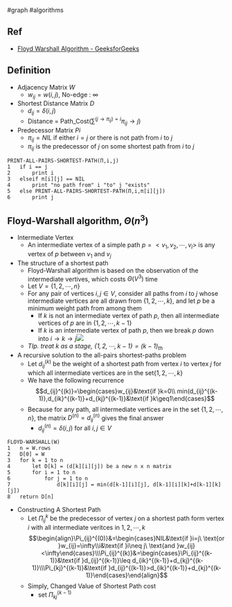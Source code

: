 #graph #algorithms 
## Ref
- [Floyd Warshall Algorithm - GeeksforGeeks](https://www.geeksforgeeks.org/floyd-warshall-algorithm-dp-16/?ref=gcse_outind)
## Definition
- Adjacency Matrix $W$
	- $w_{ij}=w(i,j)$, No-edge : $\infty$
- Shortest Distance Matrix $D$
	- $d_{ij}=\delta(i,j)$
	- Distance = Path\_Cost($\sum^{(j\rightarrow\pi_{ij})=i}\pi_{ij}\rightarrow j$)
- Predecessor Matrix $Pi$
	- $\pi_{ij}=NIL$ if either $i=j$ or there is not path from $i$ to $j$
	- $\pi_{ij}$ is the predecessor of $j$ on some shortest path from $i$ to $j$
```pseudo
PRINT-ALL-PAIRS-SHORTEST-PATH(П,i,j)
1	if i == j
2		print i
3	elseif π[i][j] == NIL
4		print "no path from" i "to" j "exists"
5	else PRINT-ALL-PAIRS-SHORTEST-PATH(П,i,π[i][j])
6		print j
```

## Floyd-Warshall algorithm, $\Theta(n^3)$
- Intermediate Vertex
	- An intermediate vertex of a simple path $p=<v_1,v_2,\cdots,v_l>$ is any vertex of $p$ between $v_1$ and $v_j$
- The structure of a shortest path 
	- Floyd-Warshall algorithm is based on the observation of the intermediate vertives, which costs $\Theta(V^3)$ time
	- Let $V=\{1,2,\cdots,n\}$
	- For any pair of vertices $i,j\in V$, consider all paths from $i$ to $j$ whose intermediate vertices are all drawn from $\{1,2,\cdots,k\}$, and let $p$ be a minimum weight path from among them
		- If $k$ is not an intermediate vertex of path $p$, then all intermediate vertices of $p$ are in $\{1,2,\cdots,k-1\}$
		- If $k$ is an intermediate vertex of path $p$, then we break $p$ down into $i\rightarrow k\rightarrow j$![](https://media.geeksforgeeks.org/wp-content/uploads/dpFloyd-Warshall-.jpg)
	- *TIp. treat $k$ as a stage, $\{1,2,\cdots,k-1\} = (k-1)_{th}$*
- A recursive solution to the all-pairs shortest-paths problem
	- Let $d_{ij}^{(k)}$ be the weight of a shortest path from vertex $i$ to vertex $j$ for which all intermediate vertices are in the set$\{1,2,\cdots,k\}$
	- We have the following recurrence$$d_{ij}^{(k)}=\begin{cases}w_{ij}&\text{if }k=0\\ min(d_{ij}^{(k-1)},d_{ik}^{(k-1)}+d_{kj}^{(k-1)}&\text{if }k\geq1\end{cases}$$
	- Because for any path, all intermediate vertices are in the set $\{1,2,\cdots,n\}$, the matrix $D^{(n)}=d_{ij}^{(n)}$ gives the final answer 
		- $d_{ij}^{(n)}=\delta(i,j)$ for all $i,j\in V$
```pseudo
FLOYD-WARSHALL(W)
1	n = W.rows
2	D[0] = W
3	for k = 1 to n
4		let D[k] = (d[k][i][j]) be a new n x n matrix
5		for i = 1 to n
6			for j = 1 to n
7				d[k][i][j] = min(d[k-1][i][j], d[k-1][i][k]+d[k-1][k][j])
8	return D[n]
```
- Constructing A Shortest Path
	- Let $\Pi_{ij}^k$ be the predecessor of vertex $j$ on a shortest path form vertex $i$ with all intermediate veritces in ${1,2,\cdots,k}$$$\begin{align}\Pi_{ij}^{(0)}&=\begin{cases}NIL&\text{if }i=j\ \text{or }w_{ij}=\infty\\i&\text{if }i\neq j\ \text{and }w_{ij}<\infty\end{cases}\\\Pi_{ij}^{(k)}&=\begin{cases}\Pi_{ij}^{(k-1)}&\text{if }d_{ij}^{(k-1)}\leq d_{ik}^{(k-1)}+d_{kj}^{(k-1)}\\\Pi_{kj}^{(k-1)}&\text{if }d_{ij}^{(k-1)}>d_{ik}^{(k-1)}+d_{kj}^{(k-1)}\end{cases}\end{align}$$
	- Simply, Changed Value of Shortest Path cost
		- set $\Pi_{kj}^{(k-1)}$